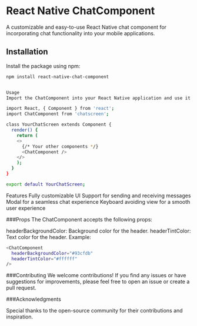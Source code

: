 # React Native ChatComponent

A customizable and easy-to-use React Native chat component for incorporating chat functionality into your mobile applications.

## Installation

Install the package using npm:

```bash
npm install react-native-chat-component


Usage
Import the ChatComponent into your React Native application and use it as follows:

import React, { Component } from 'react';
import ChatComponent from 'chatscreen';

class YourChatScreen extends Component {
  render() {
    return (
    <>
      {/* Your other components */}
      <ChatComponent />
    </>
    );
  }
}

export default YourChatScreen;
```

Features
Fully customizable UI
Support for sending and receiving messages
Modal for a seamless chat experience
Keyboard avoiding view for a smooth user experience


###Props
The ChatComponent accepts the following props:

headerBackgroundColor: Background color for the header.
headerTintColor: Text color for the header.
Example:
```bash
<ChatComponent
  headerBackgroundColor="#93cfdb"
  headerTintColor="#ffffff"
/>
```

###Contributing
We welcome contributions! If you find any issues or have suggestions for improvements, please feel free to open an issue or create a pull request.

###Acknowledgments

Special thanks to the open-source community for their contributions and inspiration.


